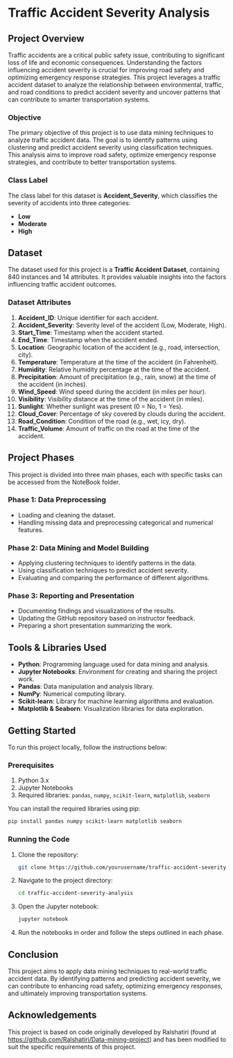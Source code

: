 # Traffic Accident Severity Analysis

## Project Overview

Traffic accidents are a critical public safety issue, contributing to significant loss of life and economic consequences. Understanding the factors influencing accident severity is crucial for improving road safety and optimizing emergency response strategies. This project leverages a traffic accident dataset to analyze the relationship between environmental, traffic, and road conditions to predict accident severity and uncover patterns that can contribute to smarter transportation systems.

### Objective

The primary objective of this project is to use data mining techniques to analyze traffic accident data. The goal is to identify patterns using clustering and predict accident severity using classification techniques. This analysis aims to improve road safety, optimize emergency response strategies, and contribute to better transportation systems.

### Class Label

The class label for this dataset is **Accident_Severity**, which classifies the severity of accidents into three categories:
- **Low**
- **Moderate**
- **High**

## Dataset

The dataset used for this project is a **Traffic Accident Dataset**, containing 840 instances and 14 attributes. It provides valuable insights into the factors influencing traffic accident outcomes.

### Dataset Attributes

1. **Accident_ID**: Unique identifier for each accident.
2. **Accident_Severity**: Severity level of the accident (Low, Moderate, High).
3. **Start_Time**: Timestamp when the accident started.
4. **End_Time**: Timestamp when the accident ended.
5. **Location**: Geographic location of the accident (e.g., road, intersection, city).
6. **Temperature**: Temperature at the time of the accident (in Fahrenheit).
7. **Humidity**: Relative humidity percentage at the time of the accident.
8. **Precipitation**: Amount of precipitation (e.g., rain, snow) at the time of the accident (in inches).
9. **Wind_Speed**: Wind speed during the accident (in miles per hour).
10. **Visibility**: Visibility distance at the time of the accident (in miles).
11. **Sunlight**: Whether sunlight was present (0 = No, 1 = Yes).
12. **Cloud_Cover**: Percentage of sky covered by clouds during the accident.
13. **Road_Condition**: Condition of the road (e.g., wet, icy, dry).
14. **Traffic_Volume**: Amount of traffic on the road at the time of the accident.

## Project Phases

This project is divided into three main phases, each with specific tasks can be accessed from the NoteBook folder.

### Phase 1: Data Preprocessing
- Loading and cleaning the dataset.
- Handling missing data and preprocessing categorical and numerical features.

### Phase 2: Data Mining and Model Building
- Applying clustering techniques to identify patterns in the data.
- Using classification techniques to predict accident severity.
- Evaluating and comparing the performance of different algorithms.

### Phase 3: Reporting and Presentation
- Documenting findings and visualizations of the results.
- Updating the GitHub repository based on instructor feedback.
- Preparing a short presentation summarizing the work.

## Tools & Libraries Used

- **Python**: Programming language used for data mining and analysis.
- **Jupyter Notebooks**: Environment for creating and sharing the project work.
- **Pandas**: Data manipulation and analysis library.
- **NumPy**: Numerical computing library.
- **Scikit-learn**: Library for machine learning algorithms and evaluation.
- **Matplotlib & Seaborn**: Visualization libraries for data exploration.

## Getting Started

To run this project locally, follow the instructions below:

### Prerequisites

1. Python 3.x
2. Jupyter Notebooks
3. Required libraries: `pandas`, `numpy`, `scikit-learn`, `matplotlib`, `seaborn`

You can install the required libraries using pip:

```bash
pip install pandas numpy scikit-learn matplotlib seaborn
```

### Running the Code

1. Clone the repository:

   ```bash
   git clone https://github.com/yourusername/traffic-accident-severity-analysis.git
   ```

2. Navigate to the project directory:

   ```bash
   cd traffic-accident-severity-analysis
   ```

3. Open the Jupyter notebook:

   ```bash
   jupyter notebook
   ```

4. Run the notebooks in order and follow the steps outlined in each phase.

## Conclusion

This project aims to apply data mining techniques to real-world traffic accident data. By identifying patterns and predicting accident severity, we can contribute to enhancing road safety, optimizing emergency responses, and ultimately improving transportation systems.


## Acknowledgements

This project is based on code originally developed by Ralshatiri (found at https://github.com/Ralshatiri/Data-mining-project) and has been modified to suit the specific requirements of this project. 

